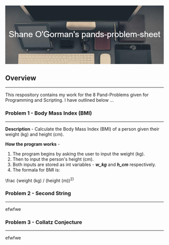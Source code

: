 ![Heading image](img/Shane_O'Gorman's_pands-problem-sheet.png)

## Overview ##
---
This respository contains my work for the 8 Pand-Problems given for Programming and Scripting. I have outlined below ... 


### Problem 1 - Body Mass Index (BMI) ###
---
**Description** - Calculate the Body Mass Index (BMI) of a person given their weight (kg) and height (cm). 

**How the program works** - 
1. The program begins by asking the user to input the weight (kg). 
2. Then to input the person's height (cm). 
3. Both inputs are stored as int variables - ***w_kg*** and ***h_cm*** respectively. 
4. The formala for BMI is: 
<p>\frac {weight (kg) / (height (m))<sup>2}</sup></p>

### Problem 2 - Second String ###
---
efwfwe 

### Problem 3 - Collatz Conjecture ###
---
efwfwe 